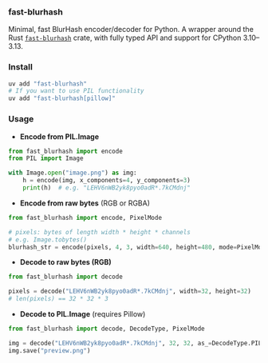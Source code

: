 ### fast-blurhash

Minimal, fast BlurHash encoder/decoder for Python. A wrapper around the Rust [`fast-blurhash`](https://github.com/Sofiman/fast-blurhash) crate, with fully typed API and support for CPython 3.10–3.13.

### Install

```bash
uv add "fast-blurhash"
# If you want to use PIL functionality
uv add "fast-blurhash[pillow]"
```

### Usage

- **Encode from PIL.Image**
```python
from fast_blurhash import encode
from PIL import Image

with Image.open("image.png") as img:
    h = encode(img, x_components=4, y_components=3)
    print(h)  # e.g. "LEHV6nWB2yk8pyo0adR*.7kCMdnj"
```

- **Encode from raw bytes** (RGB or RGBA)
```python
from fast_blurhash import encode, PixelMode

# pixels: bytes of length width * height * channels
# e.g. Image.tobytes()
blurhash_str = encode(pixels, 4, 3, width=640, height=480, mode=PixelMode.RGB)
```

- **Decode to raw bytes (RGB)**
```python
from fast_blurhash import decode

pixels = decode("LEHV6nWB2yk8pyo0adR*.7kCMdnj", width=32, height=32)
# len(pixels) == 32 * 32 * 3
```

- **Decode to PIL.Image** (requires Pillow)
```python
from fast_blurhash import decode, DecodeType, PixelMode

img = decode("LEHV6nWB2yk8pyo0adR*.7kCMdnj", 32, 32, as_=DecodeType.PIL, mode=PixelMode.RGBA)
img.save("preview.png")
```
